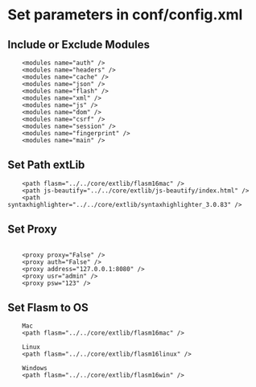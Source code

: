 # Set parameters in conf/config.xml #

## Include or Exclude Modules ##

```
    <modules name="auth" />
    <modules name="headers" />
    <modules name="cache" />
    <modules name="json" />
    <modules name="flash" />
    <modules name="xml" />
    <modules name="js" />
    <modules name="dom" />
    <modules name="csrf" />
    <modules name="session" />
    <modules name="fingerprint" />
    <modules name="main" />
```


## Set Path extLib ##
```
    <path flasm="../../core/extlib/flasm16mac" />
    <path js-beautify="../../core/extlib/js-beautify/index.html" />
    <path syntaxhighlighter="../../core/extlib/syntaxhighlighter_3.0.83" />
```

## Set Proxy ##

```

    <proxy proxy="False" />
    <proxy auth="False" />
    <proxy address="127.0.0.1:8080" />
    <proxy usr="admin" />
    <proxy psw="123" />

```

## Set Flasm to OS ##

```
    Mac
    <path flasm="../../core/extlib/flasm16mac" />

    Linux
    <path flasm="../../core/extlib/flasm16linux" />

    Windows
    <path flasm="../../core/extlib/flasm16win" />
```